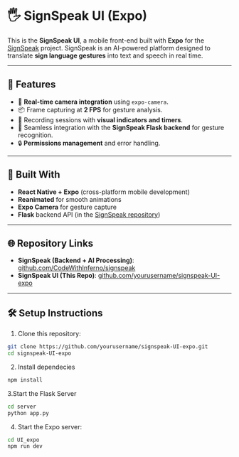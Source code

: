# 🖐️ SignSpeak UI (Expo)

This is the **SignSpeak UI**, a mobile front-end built with **Expo** for the [SignSpeak](https://github.com/CodeWithInferno/signspeak) project. SignSpeak is an AI-powered platform designed to translate **sign language gestures** into text and speech in real time.

---

## 🚀 Features
- 📸 **Real-time camera integration** using `expo-camera`.
- 📦 Frame capturing at **2 FPS** for gesture analysis.
- 🎥 Recording sessions with **visual indicators and timers**.
- 🤝 Seamless integration with the **SignSpeak Flask backend** for gesture recognition.
- 🔒 **Permissions management** and error handling.

---

## 📱 Built With
- **React Native + Expo** (cross-platform mobile development)
- **Reanimated** for smooth animations
- **Expo Camera** for gesture capture
- **Flask** backend API (in the [SignSpeak repository]([https://github.com/CodeWithInferno/Sign-To-Public))

---

## 🌐 Repository Links
- **SignSpeak (Backend + AI Processing)**: [github.com/CodeWithInferno/signspeak](https://github.com/CodeWithInferno/Sign-To-Public)
- **SignSpeak UI (This Repo)**: [github.com/yourusername/signspeak-UI-expo](#)  <!-- Replace # with the actual URL if hosted -->

---

## 🛠️ Setup Instructions
1. Clone this repository:
```bash
git clone https://github.com/yourusername/signspeak-UI-expo.git
cd signspeak-UI-expo
```
2. Install dependecies
```bash
npm install
```
3.Start the Flask Server
```bash
cd server
python app.py
```
4. Start the Expo server:
```bash
cd UI_expo
npm run dev
```
